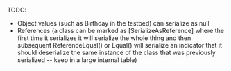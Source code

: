 TODO:

* Object values (such as Birthday in the testbed) can serialize as null
* References (a class can be marked as [SerializeAsReference] where the first time it serializes it will serialize the whole thing and then subsequent ReferenceEqual() or Equal() will serialize an indicator that it should deserialize the same instance of the class that was previously serialized -- keep in a large internal table)